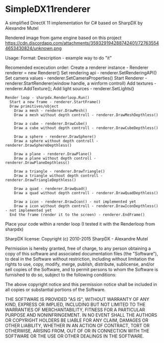# SimpleDX11renderer
A simplified DirectX 11 implementation for C# based on SharpDX by Alexandre Mutel

Rendered image from game engine based on this project
https://cdn.discordapp.com/attachments/359329194288742401/727635544653430824/unknown.png

Usage:
  Format:
    Description - example way to do "it"
  
  Recomended excecution order:
    Create a renderer instance - Renderer renderer = new Renderer()
    Set rendering api - renderer.SetRenderingAPI()
    Set camera values - renderer.SetCameraProperties()
    Start Renderer - renderer.StartRenderer(window handle, a winform controll)
    Add textures - renderer.AddTexture();
    Add light sources - renderer.SetLights()
    
    Render loop - sharpdx.Renderloop.Run()
      Start a new frame - renderer.StartFrame()
      Draw primitives/object
        Draw a mesh - renderer.DrawMesh()
        Draw a mesh without depth controll - renderer.DrawMeshDepthless()

        Draw a cube - renderer.DrawCube()
        Draw a cube without depth controll - renderer.DrawCubeDepthless()
        
        Draw a sphere - renderer.DrawSphere()
        Draw a sphere without depth controll - renderer.DrawSphereDepthless()
        
        Draw a plane - renderer.DrawPlane()
        Draw a plane without depth controll - renderer.DrawPlaneDepthless()
        
        Draw a triangle - renderer.DrawTriangle()
        Draw a triangle without depth controll - renderer.DrawTriangleDepthless()
        
        Draw a quad - renderer.DrawQuad()
        Draw a quad without depth controll - renderer.DrawQuadDepthless()
        
        Draw a icon - renderer.DrawIcon() - not implemented yet
        Draw a icon without depth controll - renderer.DrawIconDepthless() - not implemented yet 
      End the frame (render it to the screen) - renderer.EndFrame()        
  Place your code within a render loop (I tested it with the Renderloop from sharpdx)

SharpDX license:
Copyright (c) 2010-2015 SharpDX - Alexandre Mutel

Permission is hereby granted, free of charge, to any person obtaining a copy
of this software and associated documentation files (the "Software"), to deal
in the Software without restriction, including without limitation the rights
to use, copy, modify, merge, publish, distribute, sublicense, and/or sell
copies of the Software, and to permit persons to whom the Software is
furnished to do so, subject to the following conditions:

The above copyright notice and this permission notice shall be included in
all copies or substantial portions of the Software.

THE SOFTWARE IS PROVIDED "AS IS", WITHOUT WARRANTY OF ANY KIND, EXPRESS OR
IMPLIED, INCLUDING BUT NOT LIMITED TO THE WARRANTIES OF MERCHANTABILITY,
FITNESS FOR A PARTICULAR PURPOSE AND NONINFRINGEMENT. IN NO EVENT SHALL THE
AUTHORS OR COPYRIGHT HOLDERS BE LIABLE FOR ANY CLAIM, DAMAGES OR OTHER
LIABILITY, WHETHER IN AN ACTION OF CONTRACT, TORT OR OTHERWISE, ARISING FROM,
OUT OF OR IN CONNECTION WITH THE SOFTWARE OR THE USE OR OTHER DEALINGS IN
THE SOFTWARE.
